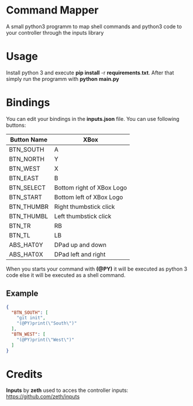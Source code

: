 # Command Mapper
A small python3 programm to map shell commands and python3 code to your controller through the inputs library

# Usage

Install python 3 and execute **pip install** -r **requirements**.**txt**.
After that simply run the programm with **python** **main.py**

# Bindings
You can edit your bindings in the **inputs.json** file.
You can use following buttons: 

| Button Name | XBox                      |
|-------------|---------------------------|
| BTN_SOUTH   | A                         |
| BTN_NORTH   | Y                         |
| BTN_WEST    | X                         |
| BTN_EAST    | B                         |
| BTN_SELECT  | Bottom right of XBox Logo |
| BTN_START   | Bottom left of XBox Logo  |
| BTN_THUMBR  | Right thumbstick click    |
| BTN_THUMBL  | Left thumbstick click     |
| BTN_TR      | RB                        |
| BTN_TL      | LB                        |
| ABS_HAT0Y   | DPad up and down          |
| ABS_HAT0X   | DPad left and right       |

When you starts your command with **(@PY)** it will be executed as python 3 code else it will be executed as a shell command.
## Example
```json
{
  "BTN_SOUTH": [
    "git init",
    "(@PY)print(\"South\")"
  ],
  "BTN_WEST": [
    "(@PY)print(\"West\")"
  ]
}
```
# Credits
**Inputs** by **zeth** used to acces the controller inputs: https://github.com/zeth/inputs
